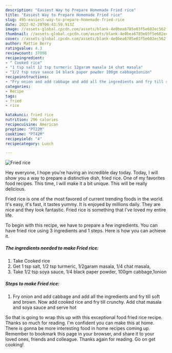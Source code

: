 ```yaml
---
description: "Easiest Way to Prepare Homemade Fried rice"
title: "Easiest Way to Prepare Homemade Fried rice"
slug: 495-easiest-way-to-prepare-homemade-fried-rice
date: 2022-02-20T06:43:59.913Z
image: //assets-global.cpcdn.com/assets/blank-4e0bea6785e03f5e602ec562f230caae08da540cada707380b4fe1bbebba43da.png
thumbnail: //assets-global.cpcdn.com/assets/blank-4e0bea6785e03f5e602ec562f230caae08da540cada707380b4fe1bbebba43da.png
cover: //assets-global.cpcdn.com/assets/blank-4e0bea6785e03f5e602ec562f230caae08da540cada707380b4fe1bbebba43da.png
author: Mattie Berry
ratingvalue: 4.3
reviewcount: 37098
recipeingredient:
- " Cooked rice"
- "1 tsp salt 12 tsp turmeric 12garam masala 14 chat masala"
- "1/2 tsp soya sauce 14 black paper powder 100gm cabbage1onion"
recipeinstructions:
- "Fry onion and add cabbage and add all the ingredients and fry till soft and brown. Now add cooked rice and fry till crunchy. Add chat masala and soya sauce and serve hot"
categories:
- Recipe
tags:
- fried
- rice

katakunci: fried rice 
nutrition: 296 calories
recipecuisine: American
preptime: "PT22M"
cooktime: "PT42M"
recipeyield: "4"
recipecategory: Lunch

---
```



![Fried rice](//assets-global.cpcdn.com/assets/blank-4e0bea6785e03f5e602ec562f230caae08da540cada707380b4fe1bbebba43da.png)

Hey everyone, I hope you're having an incredible day today. Today, I will show you a way to prepare a distinctive dish, fried rice. One of my favorites food recipes. This time, I will make it a bit unique. This will be really delicious.



Fried rice is one of the most favored of current trending foods in the world. It's easy, it's fast, it tastes yummy. It is enjoyed by millions daily. They are nice and they look fantastic. Fried rice is something that I've loved my entire life.


To begin with this recipe, we have to prepare a few ingredients. You can have fried rice using 3 ingredients and 1 steps. Here is how you can achieve it.

<!--inarticleads1-->

##### The ingredients needed to make Fried rice:

1. Take  Cooked rice
1. Get 1 tsp salt, 1/2 tsp turmeric, 1/2garam masala, 1/4 chat masala,
1. Take 1/2 tsp soya sauce, 1/4 black paper powder, 100gm cabbage,1onion




<!--inarticleads2-->

##### Steps to make Fried rice:

1. Fry onion and add cabbage and add all the ingredients and fry till soft and brown. Now add cooked rice and fry till crunchy. Add chat masala and soya sauce and serve hot




So that is going to wrap this up with this exceptional food fried rice recipe. Thanks so much for reading. I'm confident you can make this at home. There is gonna be more interesting food in home recipes coming up. Remember to bookmark this page in your browser, and share it to your loved ones, friends and colleague. Thanks again for reading. Go on get cooking!
